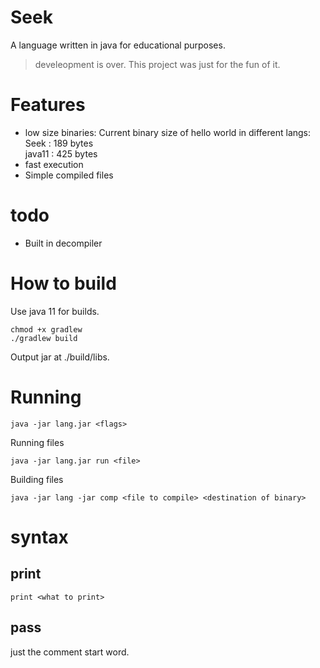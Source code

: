 # Seek
A language written in java for educational purposes.
> develeopment is over. This project was just for the fun of it.
# Features
 * low size binaries:
Current binary size of hello world in different langs:  
Seek : 189 bytes  
java11 : 425 bytes
 * fast execution
 * Simple compiled files
# todo
 * Built in decompiler
# How to build
Use java 11 for builds.  
```
chmod +x gradlew
./gradlew build
```
Output jar at ./build/libs.
# Running
```
java -jar lang.jar <flags>
```
Running files
```
java -jar lang.jar run <file>
```
Building files
```
java -jar lang -jar comp <file to compile> <destination of binary>
```
# syntax
## print
```
print <what to print>
```
## pass
just the comment start word.
